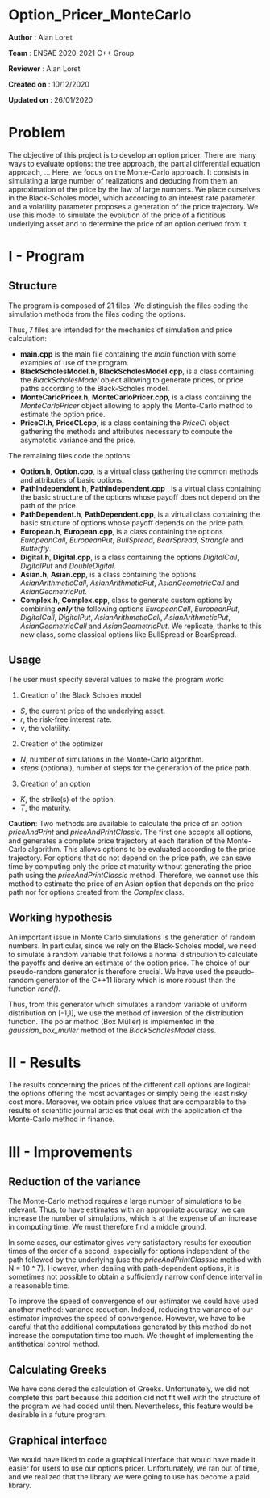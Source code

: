 # Option_Pricer_MonteCarlo

**Author** : Alan Loret

**Team** : ENSAE 2020-2021 C++ Group

**Reviewer** : Alan Loret

**Created on** : 10/12/2020

**Updated on** : 26/01/2020

# Problem

The objective of this project is to develop an option pricer.
There are many ways to evaluate options: the tree approach, the partial differential equation approach, ... 
Here, we focus on the Monte-Carlo approach. It consists in simulating a large number of realizations and deducing from them an approximation of the price by the law of large numbers. We place ourselves in the Black-Scholes model, which according to an interest rate parameter and a volatility parameter proposes a generation of the price trajectory. 
We use this model to simulate the evolution of the price of a fictitious underlying asset and to determine the price of an option derived from it.

# I - Program

## Structure

The program is composed of 21 files. 
We distinguish the files coding the simulation methods from the files coding the options.

Thus, 7 files are intended for the mechanics of simulation and price calculation:

- **main.cpp** is the main file containing the *main* function with some examples of use of the program.
- **BlackScholesModel.h**, **BlackScholesModel.cpp**, is a class containing the *BlackScholesModel* object allowing to generate prices, or price paths according to the Black-Scholes model.
- **MonteCarloPricer.h**, **MonteCarloPricer.cpp**, is a class containing the *MonteCarloPricer* object allowing to apply the Monte-Carlo method to estimate the option price.
- **PriceCI.h**, **PriceCI.cpp**, is a class containing the *PriceCI* object gathering the methods and attributes necessary to compute the asymptotic variance and the price.

The remaining files code the options:
- **Option.h**, **Option.cpp**, is a virtual class gathering the common methods and attributes of basic options.
- **PathIndependent.h**, **PathIndependent.cpp** , is a virtual class containing the basic structure of the options whose payoff does not depend on the path of the price.
- **PathDependent.h**, **PathDependent.cpp**, is a virtual class containing the basic structure of options whose payoff depends on the price path.
- **European.h**, **European.cpp**, is a class containing the options *EuropeanCall*, *EuropeanPut*, *BullSpread*, *BearSpread*, *Strangle* and *Butterfly*.
- **Digital.h**, **Digital.cpp**, is a class containing the options *DigitalCall*, *DigitalPut* and *DoubleDigital*.
- **Asian.h**, **Asian.cpp**, is a class containing the options *AsianArithmeticCall*, *AsianArithmeticPut*, *AsianGeometricCall* and *AsianGeometricPut*.
- **Complex.h**, **Complex.cpp**, class to generate custom options by combining ***only*** the following options *EuropeanCall*, *EuropeanPut*, *DigitalCall*, *DigitalPut*, *AsianArithmeticCall*, *AsianArithmeticPut*, *AsianGeometricCall* and *AsianGeometricPut*. We replicate, thanks to this new class, some classical options like BullSpread or BearSpread.

## Usage 

The user must specify several values to make the program work:
1. Creation of the Black Scholes model
- *S*, the current price of the underlying asset.
- *r*, the risk-free interest rate.
- *v*, the volatility.
2. Creation of the optimizer
- *N*, number of simulations in the Monte-Carlo algorithm.
- *steps* (optional), number of steps for the generation of the price path.
3.  Creation of an option
- *K*, the strike(s) of the option.
- *T*, the maturity.

**Caution**: Two methods are available to calculate the price of an option: *priceAndPrint* and *priceAndPrintClassic*. 
The first one accepts all options, and generates a complete price trajectory at each iteration of the Monte-Carlo algorithm. This allows options to be evaluated according to the price trajectory. For options that do not depend on the price path, we can save time by computing only the price at maturity without generating the price path using the *priceAndPrintClassic* method. Therefore, we cannot use this method to estimate the price of an Asian option that depends on the price path nor for options created from the *Complex* class.

## Working hypothesis

An important issue in Monte Carlo simulations is the generation of random numbers. 
In particular, since we rely on the Black-Scholes model, we need to simulate a random variable that follows a normal distribution to calculate the payoffs and derive an estimate of the option price. The choice of our pseudo-random generator is therefore crucial. We have used the pseudo-random generator of the C++11 library which is more robust than the function *rand()*.

Thus, from this generator which simulates a random variable of uniform distribution on [-1,1], we use the method of inversion of the distribution function. The polar method (Box Müller) is implemented in the *gaussian_box_muller* method of the *BlackScholesModel* class.

# II - Results

The results concerning the prices of the different call options are logical: the options offering the most advantages or simply being the least risky cost more. Moreover, we obtain price values that are comparable to the results of scientific journal articles that deal with the application of the Monte-Carlo method in finance.

# III - Improvements

## Reduction of the variance
The Monte-Carlo method requires a large number of simulations to be relevant. Thus, to have estimates with an appropriate accuracy, we can increase the number of simulations, which is at the expense of an increase in computing time. We must therefore find a middle ground.

In some cases, our estimator gives very satisfactory results for execution times of the order of a second, especially for options independent of the path followed by the underlying (use the *priceAndPrintClasssic* method with N = 10 ^ 7). However, when dealing with path-dependent options, it is sometimes not possible to obtain a sufficiently narrow confidence interval in a reasonable time.

To improve the speed of convergence of our estimator we could have used another method: variance reduction. Indeed, reducing the variance of our estimator improves the speed of convergence. 
However, we have to be careful that the additional computations generated by this method do not increase the computation time too much. We thought of implementing the antithetical control method.

## Calculating Greeks

We have considered the calculation of Greeks. Unfortunately, we did not complete this part because this addition did not fit well with the structure of the program we had coded until then. Nevertheless, this feature would be desirable in a future program.

## Graphical interface 

We would have liked to code a graphical interface that would have made it easier for users to use our options pricer. Unfortunately, we ran out of time, and we realized that the library we were going to use has become a paid library.
